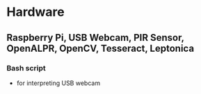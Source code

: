# Hardware
## Raspberry Pi, USB Webcam, PIR Sensor, OpenALPR, OpenCV, Tesseract, Leptonica
### Bash script
  - for interpreting USB webcam
